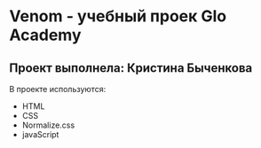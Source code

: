 # Venom - учебный проек Glo Academy

## Проект выполнела: Кристина Быченкова

В проекте используются:

- HTML
- CSS
- Normalize.css
- javaScript
